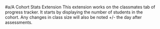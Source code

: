 #a/A Cohort Stats Extension
This extension works on the classmates tab of progress tracker. It starts by displaying the number of
students in the cohort. Any changes in class size will also be noted +/- the day after assessments.
